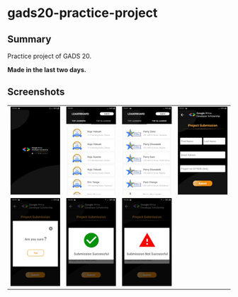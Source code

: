 # gads20-practice-project

## Summary
<p>Practice project of GADS 20.</p>
<p><b>Made in the last two days.</b></p>

## Screenshots
<table style="width:100%">
  <tr>
    <td><img src="images/splash.jpg"/></td>
    <td><img src="images/learners.jpg"/></td> 
    <td><img src="images/skill.jpg"/></td>
    <td><img src="images/submit.jpg"/></td>
  </tr>
  <tr>
    <td><img src="images/ask.jpg"/></td>
    <td><img src="images/success.jpg"/></td>
    <td><img src="images/failed.jpg"/></td>
  </tr>
</table>
